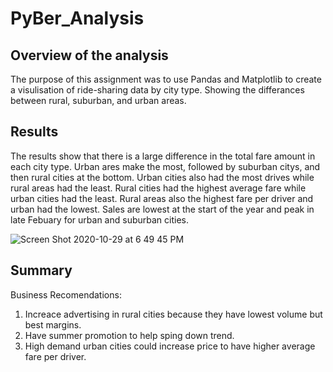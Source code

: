 # PyBer_Analysis
## Overview of the analysis
The purpose of this assignment was to use Pandas and Matplotlib to create a visulisation of ride-sharing data by city type. Showing the differances between rural, suburban, and urban areas.

## Results
The results show that there is a large difference in the total fare amount in each city type. Urban ares make the most, followed by suburban citys, and then rural cities at the bottom. Urban cities also had the most drives while rural areas had the least. Rural cities had the highest average fare while urban cities had the least. Rural areas also the highest fare per driver and urban had the lowest. Sales are lowest at the start of the year and peak in late Febuary for urban and suburban cities. 



![Screen Shot 2020-10-29 at 6 49 45 PM](https://user-images.githubusercontent.com/16258584/97645261-6de30b00-1a1a-11eb-96bb-9a6cf3617ac7.png)

## Summary 
Business Recomendations:
1. Increace advertising in rural cities because they have lowest volume but best margins.
2. Have summer promotion to help sping down trend.
3. High demand urban cities could increase price to have higher average fare per driver. 
